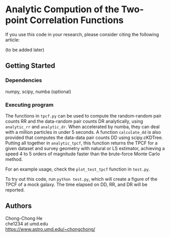 # Analytic Compution of the Two-point Correlation Functions 

If you use this code in your research, please consider citing the following article:

(to be added later)

## Getting Started

### Dependencies

numpy, scipy, numba (optional)

### Executing program

The functions in `tpcf.py` can be used to compute the random-random pair counts RR and the data-random pair counts DR analytically, using `analytic_rr` and `analytic_dr`. When accelerated by numba, they can deal with a million particles in under 5 seconds. A function `calculate_dd` is also provided that computes the data-data pair counts DD using scipy.cKDTree. Putting all together in `analytic_tpcf`, this function returns the TPCF for a given dataset and survey geometry with natural or LS estimator, achieving a speed 4 to 5 orders of magnitude faster than the brute-force Monte Carlo method.

For an example usage, check the `plot_test_tpcf` function in `test.py`. 

To try out this code, run `python test.py`, which will create a figure of the TPCF of a mock galaxy. The time elapsed on DD, RR, and DR will be reported.

## Authors

Chong-Chong He  
che1234 at umd.edu  
<https://www.astro.umd.edu/~chongchong/>
